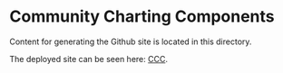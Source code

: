 # Community Charting Components

Content for generating the Github site is located in this directory.

The deployed site can be seen here: [CCC](http://webdetails.github.io/ccc/).
